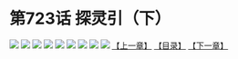 # 第723话 探灵引（下）
![](https://mhpic.xiaomingtaiji.net/comic/D/斗破苍穹拆分版/723话GQV/1.jpg-zymk.middle.webp)
![](https://mhpic.xiaomingtaiji.net/comic/D/斗破苍穹拆分版/723话GQV/2.jpg-zymk.middle.webp)
![](https://mhpic.xiaomingtaiji.net/comic/D/斗破苍穹拆分版/723话GQV/3.jpg-zymk.middle.webp)
![](https://mhpic.xiaomingtaiji.net/comic/D/斗破苍穹拆分版/723话GQV/4.jpg-zymk.middle.webp)
![](https://mhpic.xiaomingtaiji.net/comic/D/斗破苍穹拆分版/723话GQV/5.jpg-zymk.middle.webp)
![](https://mhpic.xiaomingtaiji.net/comic/D/斗破苍穹拆分版/723话GQV/6.jpg-zymk.middle.webp)
![](https://mhpic.xiaomingtaiji.net/comic/D/斗破苍穹拆分版/723话GQV/7.jpg-zymk.middle.webp)
![](https://mhpic.xiaomingtaiji.net/comic/D/斗破苍穹拆分版/723话GQV/8.jpg-zymk.middle.webp)
![](https://mhpic.xiaomingtaiji.net/comic/D/斗破苍穹拆分版/723话GQV/9.jpg-zymk.middle.webp)
[【上一章】](./726.md)
[【目录】](./READMD.md)
[【下一章】](./728.md)
